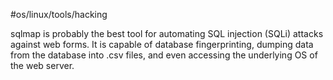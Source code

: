 #os/linux/tools/hacking 

sqlmap is probably the best tool for automating SQL injection (SQLi) attacks against web forms. It is capable of database fingerprinting, dumping data from the database into .csv files, and even accessing the underlying OS of the web server.